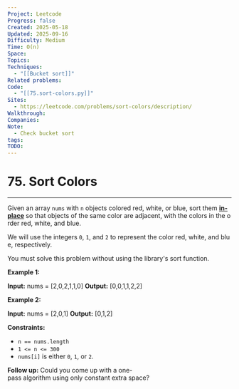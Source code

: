 ```yaml
---
Project: Leetcode
Progress: false
Created: 2025-05-18
Updated: 2025-09-16
Difficulty: Medium
Time: O(n)
Space:
Topics:
Techniques:
  - "[[Bucket sort]]"
Related problems:
Code:
  - "[[75.sort-colors.py]]"
Sites:
  - https://leetcode.com/problems/sort-colors/description/
Walkthrough:
Companies:
Note:
  - Check bucket sort
tags:
TODO:
---
```

# 75. Sort Colors
---
Given an array `nums` with `n` objects colored red, white, or blue, sort them **[in-place](https://en.wikipedia.org/wiki/In-place_algorithm)** so that objects of the same color are adjacent, with the colors in the order red, white, and blue.

We will use the integers `0`, `1`, and `2` to represent the color red, white, and blue, respectively.

You must solve this problem without using the library's sort function.

**Example 1:**

**Input:** nums = [2,0,2,1,1,0]
**Output:** [0,0,1,1,2,2]

**Example 2:**

**Input:** nums = [2,0,1]
**Output:** [0,1,2]

**Constraints:**

- `n == nums.length`
- `1 <= n <= 300`
- `nums[i]` is either `0`, `1`, or `2`.

**Follow up:** Could you come up with a one-pass algorithm using only constant extra space?
